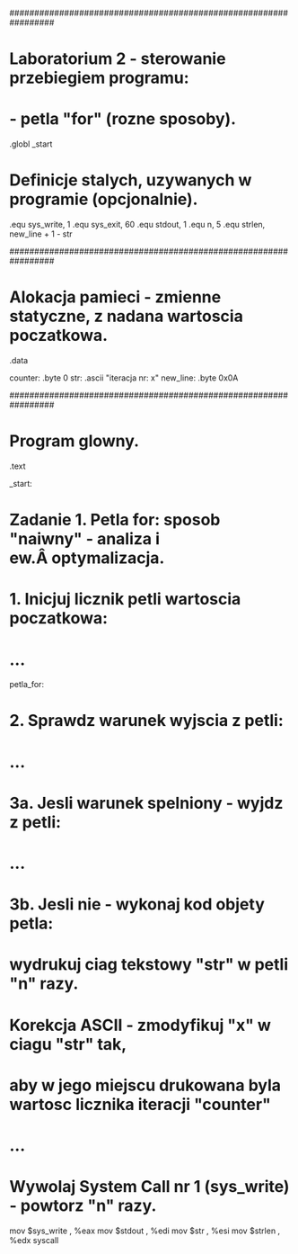 #################################################################
#
# Laboratorium 2 - sterowanie przebiegiem programu:
# - petla "for" (rozne sposoby).

.globl _start

# Definicje stalych, uzywanych w programie (opcjonalnie).

.equ	sys_write,	1
.equ	sys_exit,	60
.equ	stdout,	1
.equ	n,		5
.equ	strlen, 	new_line + 1 - str


#################################################################
#
# Alokacja pamieci - zmienne statyczne, z nadana wartoscia poczatkowa.

.data

counter:	.byte	0
str:		.ascii	"iteracja nr: x"
new_line:	.byte	0x0A

#################################################################
#
# Program glowny.

.text

_start:

# Zadanie 1. Petla for: sposob "naiwny" - analiza i ew.Â optymalizacja.

# 1. Inicjuj licznik petli wartoscia poczatkowa:

# ...

petla_for:

# 2. Sprawdz warunek wyjscia z petli:

# ...

# 3a. Jesli warunek spelniony - wyjdz z petli:

# ...

# 3b. Jesli nie - wykonaj kod objety petla:

# wydrukuj ciag tekstowy "str" w petli "n" razy.

# Korekcja ASCII - zmodyfikuj "x" w ciagu "str" tak,
# aby w jego miejscu drukowana byla wartosc licznika iteracji "counter"

# ...

# Wywolaj System Call nr 1 (sys_write) - powtorz "n" razy.

mov	$sys_write , %eax
mov	$stdout , %edi
mov	$str , %esi
mov	$strlen , %edx
syscall

